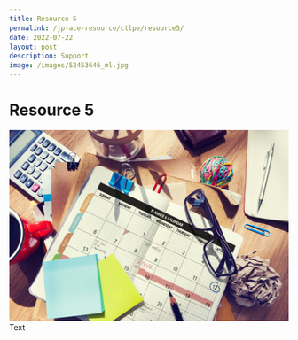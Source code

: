 ```yaml
---
title: Resource 5
permalink: /jp-ace-resource/ctlpe/resource5/
date: 2022-07-22
layout: post
description: Support
image: /images/52453646_ml.jpg
---
```

# Resource 5
![](/images/52453646_ML.jpg)
Text